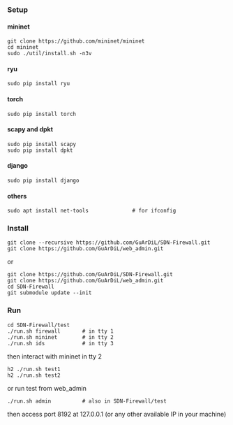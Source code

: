 ### Setup
#### mininet
```
git clone https://github.com/mininet/mininet
cd mininet
sudo ./util/install.sh -n3v
```
#### ryu
```
sudo pip install ryu
```
#### torch
```
sudo pip install torch
```
#### scapy and dpkt
```
sudo pip install scapy
sudo pip install dpkt
```
#### django
```
sudo pip install django
```
#### others
```
sudo apt install net-tools              # for ifconfig
```
### Install
```
git clone --recursive https://github.com/GuArDiL/SDN-Firewall.git
git clone https://github.com/GuArDiL/web_admin.git
```
or
```
git clone https://github.com/GuArDiL/SDN-Firewall.git
git clone https://github.com/GuArDiL/web_admin.git
cd SDN-Firewall
git submodule update --init
```
### Run
```
cd SDN-Firewall/test
./run.sh firewall       # in tty 1
./run.sh mininet        # in tty 2
./run.sh ids            # in tty 3
```
then interact with mininet in tty 2
```
h2 ./run.sh test1
h2 ./run.sh test2
```
or run test from web_admin
```
./run.sh admin          # also in SDN-Firewall/test
```
then access port 8192 at 127.0.0.1 (or any other available IP in your machine)
